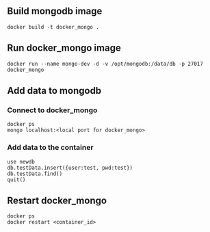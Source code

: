 ## Build mongodb image
```
docker build -t docker_mongo .
```

## Run docker_mongo image
```
docker run --name mongo-dev -d -v /opt/mongodb:/data/db -p 27017 docker_mongo
```

## Add data to mongodb

### Connect to docker_mongo
```
docker ps
mongo localhost:<local port for docker_mongo>
```
### Add data to the container
```
use newdb
db.testData.insert({user:test, pwd:test})
db.testData.find()
quit()
```

## Restart docker_mongo
```
docker ps
docker restart <container_id>
```